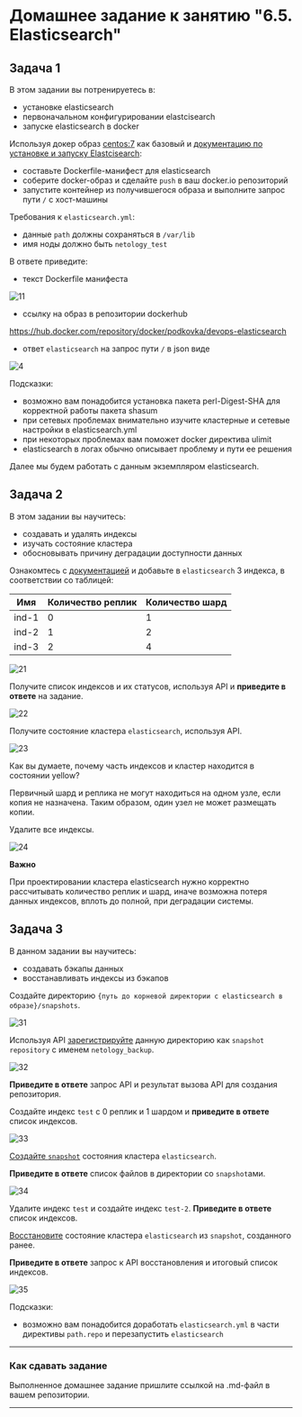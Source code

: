 # Домашнее задание к занятию "6.5. Elasticsearch"

## Задача 1

В этом задании вы потренируетесь в:
- установке elasticsearch
- первоначальном конфигурировании elastcisearch
- запуске elasticsearch в docker

Используя докер образ [centos:7](https://hub.docker.com/_/centos) как базовый и 
[документацию по установке и запуску Elastcisearch](https://www.elastic.co/guide/en/elasticsearch/reference/current/targz.html):

- составьте Dockerfile-манифест для elasticsearch
- соберите docker-образ и сделайте `push` в ваш docker.io репозиторий
- запустите контейнер из получившегося образа и выполните запрос пути `/` c хост-машины

Требования к `elasticsearch.yml`:
- данные `path` должны сохраняться в `/var/lib`
- имя ноды должно быть `netology_test`

В ответе приведите:
- текст Dockerfile манифеста

![11](https://user-images.githubusercontent.com/57503209/186512050-a54eb212-261d-4e7a-b1c4-f2a71ab166d4.jpg)

- ссылку на образ в репозитории dockerhub

https://hub.docker.com/repository/docker/podkovka/devops-elasticsearch

- ответ `elasticsearch` на запрос пути `/` в json виде

![4](https://user-images.githubusercontent.com/57503209/186512219-26a32ed9-3820-4158-af1e-e335ce05d38a.jpg)

Подсказки:
- возможно вам понадобится установка пакета perl-Digest-SHA для корректной работы пакета shasum
- при сетевых проблемах внимательно изучите кластерные и сетевые настройки в elasticsearch.yml
- при некоторых проблемах вам поможет docker директива ulimit
- elasticsearch в логах обычно описывает проблему и пути ее решения

Далее мы будем работать с данным экземпляром elasticsearch.

## Задача 2

В этом задании вы научитесь:
- создавать и удалять индексы
- изучать состояние кластера
- обосновывать причину деградации доступности данных

Ознакомтесь с [документацией](https://www.elastic.co/guide/en/elasticsearch/reference/current/indices-create-index.html) 
и добавьте в `elasticsearch` 3 индекса, в соответствии со таблицей:

| Имя | Количество реплик | Количество шард |
|-----|-------------------|-----------------|
| ind-1| 0 | 1 |
| ind-2 | 1 | 2 |
| ind-3 | 2 | 4 |

![21](https://user-images.githubusercontent.com/57503209/186513674-01a46ffe-b30e-483d-922e-cfffadf11409.jpg)

Получите список индексов и их статусов, используя API и **приведите в ответе** на задание.

![22](https://user-images.githubusercontent.com/57503209/186513691-370865b6-ed03-4899-8723-a8541138b8c9.jpg)

Получите состояние кластера `elasticsearch`, используя API.

![23](https://user-images.githubusercontent.com/57503209/186513709-89feadc6-f49f-4fa5-b297-f9549e4e6a05.jpg)

Как вы думаете, почему часть индексов и кластер находится в состоянии yellow?

Первичный шард и реплика не могут находиться на одном узле, если копия не назначена. Таким образом, один узел не может размещать копии.

Удалите все индексы.

![24](https://user-images.githubusercontent.com/57503209/186513744-f5ff6c81-8ca2-449e-b496-4dc7fd98829e.jpg)

**Важно**

При проектировании кластера elasticsearch нужно корректно рассчитывать количество реплик и шард,
иначе возможна потеря данных индексов, вплоть до полной, при деградации системы.

## Задача 3

В данном задании вы научитесь:
- создавать бэкапы данных
- восстанавливать индексы из бэкапов

Создайте директорию `{путь до корневой директории с elasticsearch в образе}/snapshots`.

![31](https://user-images.githubusercontent.com/57503209/186514446-e815be25-6fc7-473c-a0e0-ade6a113d285.jpg)

Используя API [зарегистрируйте](https://www.elastic.co/guide/en/elasticsearch/reference/current/snapshots-register-repository.html#snapshots-register-repository) 
данную директорию как `snapshot repository` c именем `netology_backup`.

![32](https://user-images.githubusercontent.com/57503209/186514521-39618feb-ac2e-460b-9d68-ba1bb835a29b.jpg)

**Приведите в ответе** запрос API и результат вызова API для создания репозитория.

Создайте индекс `test` с 0 реплик и 1 шардом и **приведите в ответе** список индексов.

![33](https://user-images.githubusercontent.com/57503209/186515267-0887fdab-2167-4602-96db-5f098fc623a4.jpg)

[Создайте `snapshot`](https://www.elastic.co/guide/en/elasticsearch/reference/current/snapshots-take-snapshot.html) 
состояния кластера `elasticsearch`.

**Приведите в ответе** список файлов в директории со `snapshot`ами.

![34](https://user-images.githubusercontent.com/57503209/186516034-eb8137be-1100-4d2a-916d-514601001c13.jpg)

Удалите индекс `test` и создайте индекс `test-2`. **Приведите в ответе** список индексов.

[Восстановите](https://www.elastic.co/guide/en/elasticsearch/reference/current/snapshots-restore-snapshot.html) состояние
кластера `elasticsearch` из `snapshot`, созданного ранее. 

**Приведите в ответе** запрос к API восстановления и итоговый список индексов.

![35](https://user-images.githubusercontent.com/57503209/186516202-c4a26a58-2b30-41dc-91d5-3de4ad9ad623.jpg)

Подсказки:
- возможно вам понадобится доработать `elasticsearch.yml` в части директивы `path.repo` и перезапустить `elasticsearch`

---

### Как cдавать задание

Выполненное домашнее задание пришлите ссылкой на .md-файл в вашем репозитории.

---
